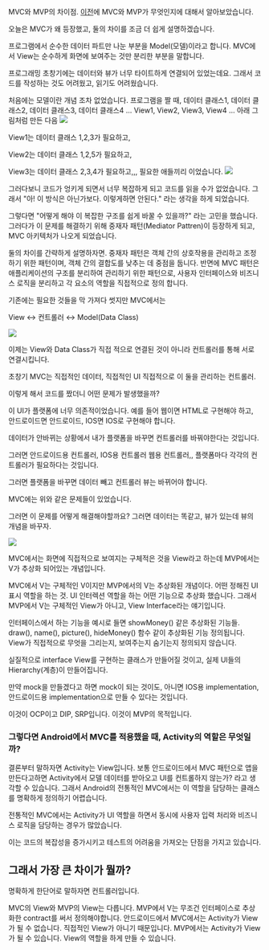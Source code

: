 MVC와 MVP의 차이점.
[이전](https://velog.io/@oyunseong/MVC-%ED%8C%A8%ED%84%B4%EC%9D%B4%EB%9E%80)에 MVC와 MVP가 무엇인지에 대해서 알아보았습니다.

오늘은 MVC가 왜 등장했고, 둘의 차이를 조금 더 쉽게 설명하겠습니다. 

프로그램에서 순수한 데이터 파트만 나눈 부분을 Model(모델)이라고 합니다.
MVC에서 View는 순수하게 화면에 보여주는 것만 분리한 부분을 말합니다. 

프로그래밍 초창기에는 데이터와 뷰가 너무 타이트하게 연결되어 있었는데요. 
그래서 코드를 작성하는 것도 어려웠고, 읽기도 어려웠습니다.

처음에는 모델이란 개념 조차 없었습니다.
프로그램을 짤 때,
데이터 클래스1, 데이터 클래스2, 데이터 클래스3, 데이터 클래스4 …
View1, View2, View3, View4 …
아래 그림처럼 만든 다음 
![](https://velog.velcdn.com/images/oyunseong/post/c99ecfd6-2dba-4706-adee-a527693836ce/image.png)

View1는 데이터 클래스 1,2,3가 필요하고,

View2는 데이터 클래스 1,2,5가 필요하고, 

View3는 데이터 클래스 2,3,4가 필요하고,,,
필요한 애들끼리 이었습니다. 
![](https://velog.velcdn.com/images/oyunseong/post/88ec19aa-45c4-4684-8e8c-07afe0dfad63/image.png)

그러다보니 코드가 엉키게 되면서 너무 복잡하게 되고 코드를 읽을 수가 없었습니다. 
그래서 "아! 이 방식은 아닌가보다. 이렇게하면 안된다." 라는 생각을 하게 되었습니다.

그렇다면 "어떻게 해야 이 복잡한 구조를 쉽게 바꿀 수 있을까?" 라는 고민을 했습니다. 그러다가 이 문제를 해결하기 위해 중재자 패턴(Mediator Pattren)이 등장하게 되고, MVC 아키텍처가 나오게 되었습니다. 

둘의 차이를 간략하게 설명하자면.
중재자 패턴은 객체 간의 상호작용을 관리하고 조정하기 위한 패턴이며, 객체 간의 결합도를 낮추는 데 중점을 둡니다.
반면에 MVC 패턴은 애플리케이션의 구조를 분리하여 관리하기 위한 패턴으로, 사용자 인터페이스와 비즈니스 로직을 분리하고 각 요소의 역할을 직접적으로 정의 합니다. 


기존에는 필요한 것들을 막 가져다 썻지만 MVC에서는 

View ↔ 컨트롤러 ↔ Model(Data Class)


![](https://velog.velcdn.com/images/oyunseong/post/12ac823c-22db-4cff-aed5-010cd59b7f3c/image.png)

이제는 View와 Data Class가 직접 적으로 연결된 것이 아니라 컨트롤러를 통해 서로 연결시킵니다. 

초창기 MVC는 직접적인 데이터, 직접적인 UI 직접적으로 이 둘을 관리하는 컨트롤러.

이렇게 해서 코드를 짰더니 어떤 문제가 발생했을까?

이 UI가 플랫폼에 너무 의존적이었습니다. 예를 들어 웹이면 HTML로 구현해야 하고, 안드로이드면 안드로이드, IOS면 IOS로 구현해야 합니다. 

데이터가 안바뀌는 상황에서 내가 플랫폼을 바꾸면 컨트롤러를 바꿔야한다는 것입니다. 

그러면 안드로이드용 컨트롤러, IOS용 컨트롤러 웹용 컨트롤러,, 플랫폼마다 각각의 컨트롤러가 필요하다는 것입니다.

그러면 플랫폼을 바꾸면 데이터 빼고 컨트롤러 뷰는 바뀌어야 합니다.

MVC에는 위와 같은 문제들이 있었습니다.

그러면 이 문제를 어떻게 해결해야할까요?
그러면 데이터는 똑같고, 뷰가 있는데 뷰의 개념을 바꾸자.

![](https://velog.velcdn.com/images/oyunseong/post/10ebe7b9-18ec-40d0-be19-4599933d9bac/image.png)

MVC에서는 화면에 직접적으로 보여지는 구체적은 것을 View라고 하는데 MVP에서는 V가 추상화 되어있는 개념입니다.

MVC에서 V는 구체적인 V이지만 MVP에서의 V는 추상화된 개념이다. 
어떤 정해진 UI 표시 역할을 하는 것. UI 인터렉션 역할을 하는 어떤 기능으로 추상화 했습니다.
그래서 MVP에서 V는 구체적인 View가 아니고, View Interface라는 얘기입니다.

인터페이스에서 하는 기능을 예시로 들면 showMoney() 같은 추상화된 기능들. 
draw(), name(), picture(), hideMoney() 함수 같이 추상화된 기능 정의됩니다. 
View가 직접적으로 무엇을 그리는지, 보여주는지 숨기는지 정의되지 않습니다.

실질적으로 interface View를 구현하는 클래스가 만들어질 것이고, 실제 UI들의 Hierarchy(계층)이 만들어집니다.

만약 mock을 만들겠다고 하면 mock이 되는 것이도, 아니면 IOS용 implementation, 안드로이드용 implementation으로 만들 수 있다는 것입니다.

이것이 OCP이고 DIP, SRP입니다.
이것이 MVP의 목적입니다.

### 그렇다면 Android에서 MVC를 적용했을 때, Activity의 역할은 무엇일까?
결론부터 말하자면 Activity는 View입니다.
보통 안드로이드에서 MVC 패턴으로 앱을 만든다고하면 Activity에서 모델 데이터를 받아오고 UI를 컨트롤하지 않는가? 라고 생각할 수 있습니다.
그래서 Android의 전통적인 MVC에서는 이 역할을 담당하는 클래스를 명확하게 정의하기 어렵습니다.

전통적인 MVC에서는 Activity가 UI 역할을 하면서 동시에 사용자 입력 처리와 비즈니스 로직을 담당하는 경우가 많았습니다.



이는 코드의 복잡성을 증가시키고 테스트의 어려움을 가져오는 단점을 가지고 있습니다.

## 그래서 가장 큰 차이가 뭘까?
명확하게 한단어로 말하자면 컨트롤러입니다.

MVC의 View와 MVP의 View는 다릅니다.
MVP에서 V는 무조건 인터페이스로 추상화한 contract를 써서 정의해야합니다.
안드로이드에서 MVC에서는 Activity가 View가 될 수 없습니다.
직접적인 View가 아니기 때문입니다.
MVP에서는 Activity가 View가 될 수 있습니다. View의 역할을 하게 만들 수 있습니다. 

